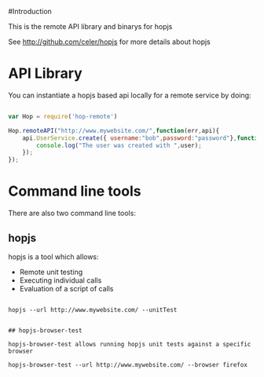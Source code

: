 #Introduction

This is the remote API library and binarys for hopjs

See http://github.com/celer/hopjs for more details about hopjs

# API Library

You can instantiate a hopjs based api locally for a remote service by doing:

```javascript

var Hop = require('hop-remote')

Hop.remoteAPI("http://www.mywebsite.com/",function(err,api){
	api.UserService.create({ username:"bob",password:"password"},function(err,user){
		console.log("The user was created with ",user);
	});
});


```

# Command line tools

There are also two command line tools:

## hopjs

hopjs is a tool which allows:
 
 * Remote unit testing
 * Executing individual calls
 * Evaluation of a script of calls

```shell

hopjs --url http://www.mywebsite.com/ --unitTest


## hopjs-browser-test

hopjs-browser-test allows running hopjs unit tests against a specific browser

hopjs-browser-test --url http://www.mywebsite.com/ --browser firefox


